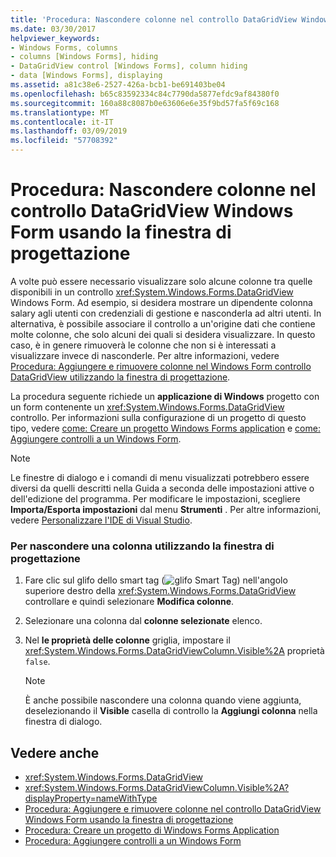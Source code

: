 ```yaml
---
title: 'Procedura: Nascondere colonne nel controllo DataGridView Windows Form usando la finestra di progettazione'
ms.date: 03/30/2017
helpviewer_keywords:
- Windows Forms, columns
- columns [Windows Forms], hiding
- DataGridView control [Windows Forms], column hiding
- data [Windows Forms], displaying
ms.assetid: a81c38e6-2527-426a-bcb1-be691403be04
ms.openlocfilehash: b65c83592334c84c7790da5877efdc9af84380f0
ms.sourcegitcommit: 160a88c8087b0e63606e6e35f9bd57fa5f69c168
ms.translationtype: MT
ms.contentlocale: it-IT
ms.lasthandoff: 03/09/2019
ms.locfileid: "57708392"
---
```

# <a name="how-to-hide-columns-in-the-windows-forms-datagridview-control-using-the-designer"></a>Procedura: Nascondere colonne nel controllo DataGridView Windows Form usando la finestra di progettazione
A volte può essere necessario visualizzare solo alcune colonne tra quelle disponibili in un controllo <xref:System.Windows.Forms.DataGridView> Windows Form. Ad esempio, si desidera mostrare un dipendente colonna salary agli utenti con credenziali di gestione e nasconderla ad altri utenti. In alternativa, è possibile associare il controllo a un'origine dati che contiene molte colonne, che solo alcuni dei quali si desidera visualizzare. In questo caso, è in genere rimuoverà le colonne che non si è interessati a visualizzare invece di nasconderle. Per altre informazioni, vedere [Procedura: Aggiungere e rimuovere colonne nel Windows Form controllo DataGridView utilizzando la finestra di progettazione](add-and-remove-columns-in-the-datagrid-using-the-designer.md).  
  
 La procedura seguente richiede un **applicazione di Windows** progetto con un form contenente un <xref:System.Windows.Forms.DataGridView> controllo. Per informazioni sulla configurazione di un progetto di questo tipo, vedere [come: Creare un progetto Windows Forms application](/visualstudio/ide/step-1-create-a-windows-forms-application-project) e [come: Aggiungere controlli a un Windows Form](how-to-add-controls-to-windows-forms.md).  
  
> [!NOTE]
>  Le finestre di dialogo e i comandi di menu visualizzati potrebbero essere diversi da quelli descritti nella Guida a seconda delle impostazioni attive o dell'edizione del programma. Per modificare le impostazioni, scegliere **Importa/Esporta impostazioni** dal menu **Strumenti** . Per altre informazioni, vedere [Personalizzare l'IDE di Visual Studio](/visualstudio/ide/personalizing-the-visual-studio-ide).  
  
### <a name="to-hide-a-column-using-the-designer"></a>Per nascondere una colonna utilizzando la finestra di progettazione  
  
1.  Fare clic sul glifo dello smart tag (![glifo Smart Tag](./media/vs-winformsmttagglyph.gif "VS_WinFormSmtTagGlyph")) nell'angolo superiore destro della <xref:System.Windows.Forms.DataGridView> controllare e quindi selezionare **Modifica colonne**.  
  
2.  Selezionare una colonna dal **colonne selezionate** elenco.  
  
3.  Nel **le proprietà delle colonne** griglia, impostare il <xref:System.Windows.Forms.DataGridViewColumn.Visible%2A> proprietà `false`.  
  
    > [!NOTE]
    >  È anche possibile nascondere una colonna quando viene aggiunta, deselezionando il **Visible** casella di controllo la **Aggiungi colonna** nella finestra di dialogo.  
  
## <a name="see-also"></a>Vedere anche
- <xref:System.Windows.Forms.DataGridView>
- <xref:System.Windows.Forms.DataGridViewColumn.Visible%2A?displayProperty=nameWithType>
- [Procedura: Aggiungere e rimuovere colonne nel controllo DataGridView Windows Form usando la finestra di progettazione](add-and-remove-columns-in-the-datagrid-using-the-designer.md)
- [Procedura: Creare un progetto di Windows Forms Application](/visualstudio/ide/step-1-create-a-windows-forms-application-project)
- [Procedura: Aggiungere controlli a un Windows Form](how-to-add-controls-to-windows-forms.md)
